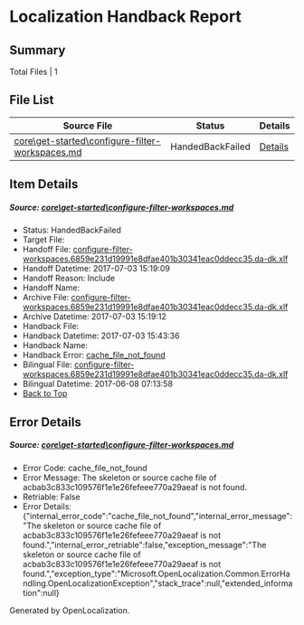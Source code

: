 # <a name='report-top'></a> Localization Handback Report

## Summary
 Total Files | 1

## File List
 Source File | Status | Details 
 ----------- | ------ | ------- 
 [core\get-started\configure-filter-workspaces.md](https://github.com/OpenLocalizationTestOrg/AX-Docs-Sandbox/blob/b1d643248ff9074c51896d98d0dc8d3a88f7237c/core/get-started/configure-filter-workspaces.md) | HandedBackFailed | [Details](#03e8a72cdf1b5441c57cd881e86b92c9a0566fd111)

## Item Details
##### <a name='03e8a72cdf1b5441c57cd881e86b92c9a0566fd111'></a> Source: [core\get-started\configure-filter-workspaces.md](https://github.com/OpenLocalizationTestOrg/AX-Docs-Sandbox/blob/b1d643248ff9074c51896d98d0dc8d3a88f7237c/core/get-started/configure-filter-workspaces.md)
* Status: HandedBackFailed
* Target File: 
* Handoff File: [configure-filter-workspaces.6859e231d19991e8dfae401b30341eac0ddecc35.da-dk.xlf](https://github.com/OpenLocalizationTestOrg/AX-Docs-Sandbox.handoff/blob/5cd6c6db03fc190bcdf329266d3a0a6b52f8dc1f/ol-handoff/OpenLocalizationTestOrg/AX-Docs-Sandbox.da-dk/master/business-process/configure-filter-workspaces.6859e231d19991e8dfae401b30341eac0ddecc35.da-dk.xlf)
* Handoff Datetime: 2017-07-03 15:19:09
* Handoff Reason: Include
* Handoff Name: 
* Archive File: [configure-filter-workspaces.6859e231d19991e8dfae401b30341eac0ddecc35.da-dk.xlf](https://github.com/OpenLocalizationTestOrg/AX-Docs-Sandbox.handoff/blob/f134daa77c356fb9a9b4ca638fa459b59312fbd3/ol-archive/OpenLocalizationTestOrg/AX-Docs-Sandbox.da-dk/master/business-process/configure-filter-workspaces.6859e231d19991e8dfae401b30341eac0ddecc35.da-dk.xlf)
* Archive Datetime: 2017-07-03 15:19:12
* Handback File: 
* Handback Datetime: 2017-07-03 15:43:36
* Handback Name: 
* Handback Error: [cache_file_not_found](#03e8a72cdf1b5441c57cd881e86b92c9a0566fd111cache_file_not_found)
* Bilingual File: [configure-filter-workspaces.6859e231d19991e8dfae401b30341eac0ddecc35.da-dk.xlf](https://github.com/OpenLocalizationTestOrg/AX-Docs-Sandbox.handback/blob/9fee99d4843397a4d8f7d67daa6225b1267e59dd/ol-handback/OpenLocalizationTestOrg/AX-Docs-Sandbox.da-dk/master/basic/configure-filter-workspaces.6859e231d19991e8dfae401b30341eac0ddecc35.da-dk.xlf)
* Bilingual Datetime: 2017-06-08 07:13:58
* [Back to Top](#report-top)


## Error Details
##### <a name='03e8a72cdf1b5441c57cd881e86b92c9a0566fd111cache_file_not_found'></a> Source: [core\get-started\configure-filter-workspaces.md](#03e8a72cdf1b5441c57cd881e86b92c9a0566fd111)
* Error Code: cache_file_not_found
* Error Message: The skeleton or source cache file of acbab3c833c109576f1e1e26fefeee770a29aeaf is not found.
* Retriable: False
* Error Details: {"internal_error_code":"cache_file_not_found","internal_error_message":"The skeleton or source cache file of acbab3c833c109576f1e1e26fefeee770a29aeaf is not found.","internal_error_retriable":false,"exception_message":"The skeleton or source cache file of acbab3c833c109576f1e1e26fefeee770a29aeaf is not found.","exception_type":"Microsoft.OpenLocalization.Common.ErrorHandling.OpenLocalizationException","stack_trace":null,"extended_information":null}


Generated by OpenLocalization.
